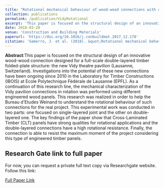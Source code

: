 ```yaml
---
title: "Rotational mechanical behaviour of wood-wood connections with application to double-layered folded timber-plate structure"
collection: publications
permalink: /publication/VidyRotational
excerpt: 'This paper is focused on the structural design of an innovative wood-wood connection designed for a full-scale double-layered timber folded-plate structure: the new Vidy theatre pavilion (Lausanne, Switzerland).'
date: 2018-03-20
venue: 'Construction and Building Materials'
paperurl: 'https://doi.org/10.1016/j.conbuildmat.2017.12.178'
citation: 'Gamerro, J. et al. (2018). &quot;Rotational mechanical behaviour of wood-wood connections with application to double-layered folded timber-plate structure.&quot; <i>Construction and Building Materials</i>. 165. pp. 434-442.'
---
```

**Abstract**:This paper is focused on the structural design of an innovative wood-wood connection designed for a full-scale double-layered timber folded-plate structure: the new Vidy theatre pavilion (Lausanne, Switzerland). Investigations into the potential of these new connections have been ongoing since 2010 in the Laboratory for Timber Constructions (IBOIS) at Ecole Polytechnique Fédérale de Lausanne (EPFL). As a continuation of this research line, the mechanical characterization of the Vidy pavilion connections in rotation was performed using different engineered wood panels. This research was realized in order to help the Bureau d'Etudes Weinand to understand the rotational behaviour of such connections for the real project. This experimental work was conducted in two parts: one focused on single-layered joint and the other on double-layered one. The key findings of the paper show that Cross-Laminated Timber (CLT) panels have strong qualities for rotational applications and the double-layered connections have a high rotational resistance. Finally, the connection is able to resist the maximum moment of the project considering this type of engineered timber panels.

Research Gate link to full paper
---
For now, you can request a private full text copy via Researchgate website. Follow this link:

[Full Paper Link](https://www.researchgate.net/publication/322615912_Rotational_mechanical_behaviour_of_wood-wood_connections_with_application_to_double-layered_folded_timber-plate_structure)
